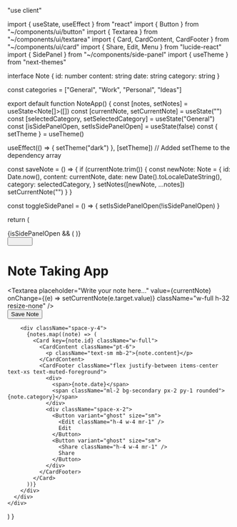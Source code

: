 "use client"

import { useState, useEffect } from "react"
import { Button } from "~/components/ui/button"
import { Textarea } from "~/components/ui/textarea"
import { Card, CardContent, CardFooter } from "~/components/ui/card"
import { Share, Edit, Menu } from "lucide-react"
import { SidePanel } from "~/components/side-panel"
import { useTheme } from "next-themes"

interface Note {
  id: number
  content: string
  date: string
  category: string
}

const categories = ["General", "Work", "Personal", "Ideas"]

export default function NoteApp() {
  const [notes, setNotes] = useState<Note[]>([])
  const [currentNote, setCurrentNote] = useState("")
  const [selectedCategory, setSelectedCategory] = useState("General")
  const [isSidePanelOpen, setIsSidePanelOpen] = useState(false)
  const { setTheme } = useTheme()

  useEffect(() => {
    setTheme("dark")
  }, [setTheme]) // Added setTheme to the dependency array

  const saveNote = () => {
    if (currentNote.trim()) {
      const newNote: Note = {
        id: Date.now(),
        content: currentNote,
        date: new Date().toLocaleDateString(),
        category: selectedCategory,
      }
      setNotes([newNote, ...notes])
      setCurrentNote("")
    }
  }

  const toggleSidePanel = () => {
    setIsSidePanelOpen(!isSidePanelOpen)
  }

  return (
    <div className="flex h-screen bg-background text-foreground">
      {isSidePanelOpen && (
        <SidePanel categories={categories} selectedCategory={selectedCategory} onSelectCategory={setSelectedCategory} />
      )}
      <div className="flex-1 p-4 space-y-6 overflow-auto">
        <div className="flex items-center justify-between mb-4">
          <Button variant="ghost" size="icon" onClick={toggleSidePanel}>
            <Menu className="h-6 w-6" />
          </Button>
          <h1 className="text-2xl font-bold">Note Taking App</h1>
        </div>
        <div className="space-y-2">
          <Textarea
            placeholder="Write your note here..."
            value={currentNote}
            onChange={(e) => setCurrentNote(e.target.value)}
            className="w-full h-32 resize-none"
          />
          <div className="flex justify-end">
            <Button onClick={saveNote} size="sm">
              Save Note
            </Button>
          </div>
        </div>

        <div className="space-y-4">
          {notes.map((note) => (
            <Card key={note.id} className="w-full">
              <CardContent className="pt-6">
                <p className="text-sm mb-2">{note.content}</p>
              </CardContent>
              <CardFooter className="flex justify-between items-center text-xs text-muted-foreground">
                <div>
                  <span>{note.date}</span>
                  <span className="ml-2 bg-secondary px-2 py-1 rounded">{note.category}</span>
                </div>
                <div className="space-x-2">
                  <Button variant="ghost" size="sm">
                    <Edit className="h-4 w-4 mr-1" />
                    Edit
                  </Button>
                  <Button variant="ghost" size="sm">
                    <Share className="h-4 w-4 mr-1" />
                    Share
                  </Button>
                </div>
              </CardFooter>
            </Card>
          ))}
        </div>
      </div>
    </div>
  )
}

